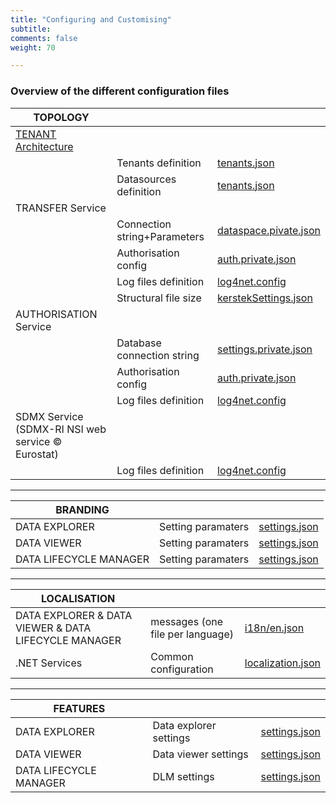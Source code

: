 ```yaml
---
title: "Configuring and Customising"
subtitle: 
comments: false
weight: 70

---
```

<!-- This page (or a sub-page or sub-section of this page) of the documentation is referenced as an external resource in the .Stat Academy:
* https://academy.siscc.org/configuring-and-customising/
Any change affecting its URL must be communicated to the .Stat Academy content admin in advance. -->

### Overview of the different configuration files

|**TOPOLOGY**|  |  |
|---|---|---|
| [TENANT Architecture](https://sis-cc.gitlab.io/dotstatsuite-documentation/configurations/tenant-model)| | | 
| |Tenants definition|[tenants.json](https://gitlab.com/sis-cc/.stat-suite/dotstatsuite-config-data/-/blob/master/configs/tenants.json)|
| |Datasources definition|[tenants.json](https://gitlab.com/sis-cc/.stat-suite/dotstatsuite-config-data/-/blob/master/configs/tenants.json)|
| TRANSFER Service| | | 
| |Connection string+Parameters|[dataspace.pivate.json](hhttps://gitlab.com/sis-cc/.stat-suite/dotstatsuite-core-transfer/-/blob/master/DotStatServices.Transfer/config/dataspaces.private.json.sample)|
| |Authorisation config|[auth.private.json](https://gitlab.com/sis-cc/.stat-suite/dotstatsuite-core-transfer/-/blob/master/DotStatServices.Transfer/config/auth.private.json.sample)|
| |Log files definition|[log4net.config](https://gitlab.com/sis-cc/.stat-suite/dotstatsuite-core-transfer/-/blob/master/DotStatServices.Transfer/config/log4net.config)|
| |Structural file size|[kerstekSettings.json](https://gitlab.com/sis-cc/.stat-suite/dotstatsuite-core-sdmxri-nsi-ws/-/blob/master/config/kerstelSettings.json)
| AUTHORISATION Service|| |
| |Database connection string|[settings.private.json](https://gitlab.com/sis-cc/.stat-suite/dotstatsuite-core-auth-management/-/blob/master/DotStatServices.AuthorizationManagement/config/settings.private.json.sample)|
| |Authorisation config|[auth.private.json](https://gitlab.com/sis-cc/.stat-suite/dotstatsuite-core-auth-management/-/blob/master/DotStatServices.AuthorizationManagement/config/auth.private.json.sample)|
| |Log files definition|[log4net.config](https://gitlab.com/sis-cc/.stat-suite/dotstatsuite-core-auth-management/-/blob/master/DotStatServices.AuthorizationManagement/config/log4net.config)|
| SDMX Service (SDMX-RI NSI web service © Eurostat)|| |
| |Log files definition|[log4net.config](https://gitlab.com/sis-cc/.stat-suite/dotstatsuite-core-sdmxri-nsi-ws/-/blob/master/config/log4net.config)|

---

|**BRANDING**|  |  |
|---|---|---|
| DATA EXPLORER|Setting paramaters|[settings.json](https://gitlab.com/sis-cc/.stat-suite/dotstatsuite-config/-/blob/master/data/prod/configs/oecd/data-explorer/settings.json)|
| DATA VIEWER|Setting paramaters|[settings.json](https://gitlab.com/sis-cc/.stat-suite/dotstatsuite-config/blob/master/data/prod/configs/oecd/data-viewer/settings.json)|
| DATA LIFECYCLE MANAGER|Setting paramaters|[settings.json](https://gitlab.com/sis-cc/.stat-suite/dotstatsuite-config/-/blob/master/data/prod/configs/siscc/data-lifecycle-manager/settings.json)|

---

|**LOCALISATION**|  |  |
|---|---|---|
| DATA EXPLORER & DATA VIEWER & DATA LIFECYCLE MANAGER|messages (one file per language)|[i18n/en.json](https://gitlab.com/sis-cc/.stat-suite/dotstatsuite-config-data/-/blob/master/i18n/en.json)|
| .NET Services|Common configuration|[localization.json](https://gitlab.com/sis-cc/.stat-suite/dotstatsuite-core-config/-/blob/master/DotStat.Config/config/localization.json)|

---

|**FEATURES**|  |  |
|---|---|---|
| DATA EXPLORER | Data explorer settings|[settings.json](https://gitlab.com/sis-cc/.stat-suite/dotstatsuite-config-data/-/blob/master/configs/default/data-explorer/settings.json)|
| DATA VIEWER | Data viewer settings|[settings.json](https://gitlab.com/sis-cc/.stat-suite/dotstatsuite-config-data/-/blob/master/configs/default/data-viewer/settings.json)|
| DATA LIFECYCLE MANAGER |DLM settings|[settings.json](https://gitlab.com/sis-cc/.stat-suite/dotstatsuite-config-data/-/blob/master/configs/default/data-lifecycle-manager/settings.json)|
